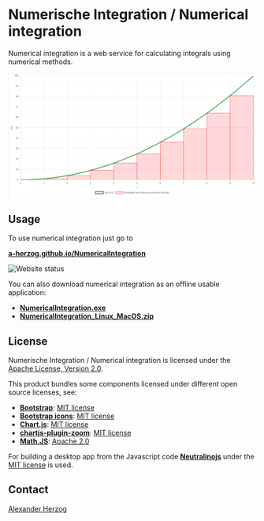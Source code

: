# Numerische Integration / Numerical integration

Numerical integration is a web service for calculating integrals using numerical methods.

[![Screenshot](Screenshot.png)](https://a-herzog.github.io/NumericalIntegration)

## Usage

To use numerical integration just go to

**[a-herzog.github.io/NumericalIntegration](https://a-herzog.github.io/NumericalIntegration)**

![Website status](https://img.shields.io/website?url=https%3A%2F%2Fa-herzog.github.io%2FNumericalIntegration%2F)

You can also download numerical integration as an offline usable application:

* **[NumericalIntegration.exe](https://github.com/A-Herzog/NumericalIntegration/releases/latest/download/NumericalIntegration.exe)**
* **[NumericalIntegration_Linux_MacOS.zip](https://github.com/A-Herzog/NumericalIntegration/releases/latest/download/NumericalIntegration_Linux_MacOS.zip)**

## License

Numerische Integration / Numerical integration is licensed under the [Apache License, Version 2.0](https://www.apache.org/licenses/LICENSE-2.0).

This product bundles some components licensed under different open source licenses, see:

- [**Bootstrap**](https://getbootstrap.com/): [MIT license](https://opensource.org/license/mit/)
- [**Bootstrap icons**](https://icons.getbootstrap.com): [MIT license](https://opensource.org/license/mit/)
- [**Chart.js**](https://www.chartjs.org): [MIT license](https://opensource.org/license/mit/)
- [**chartjs-plugin-zoom**](https://www.chartjs.org/chartjs-plugin-zoom/latest/): [MIT license](https://opensource.org/license/mit/)
- [**Math.JS**](https://mathjs.org/): [Apache 2.0](https://opensource.org/license/apache-2-0)

For building a desktop app from the Javascript code [**Neutralinojs**](https://neutralino.js.org/) under the
[MIT license](https://opensource.org/license/mit/) is used.

## Contact

[Alexander Herzog](https://github.com/A-Herzog)